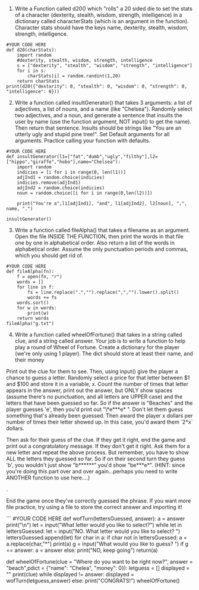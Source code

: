 1. Write a Function called d20() which "rolls" a 20 sided die to set the stats of a character (dexterity, stealth, wisdom, strength, intelligence) in a dictionary called characterStats (which is an argument in the function). Character stats should have the keys name, dexterity, stealth, wisdom, strength, intelligence.
```
#YOUR CODE HERE
def d20(charStats):
    import random
    #dexterity, stealth, wisdom, strength, intelligence
    s = ["dexterity", "stealth", "wisdom", "strength", "intelligence"]
    for i in s:
        charStats[i] = random.randint(1,20)
    return charStats
print(d20({"dextarity": 0, "stealth": 0, "wisdom": 0, "strength": 0, "intelligence": 0}))

```
2. Write a function called insultGenerator() that takes 3 arguments: a list of adjectives, a list of nouns, and a name (like "Chelsea"). Randomly select two adjectives, and a noun, and generate a sentence that insults the user by name (use the function argument, NOT input() to get the name). Then return that sentence. Insults should be strings like "You are an utterly ugly and stupid pine tree!". Set Default arguments for all arguments. Practice calling your function with defaults.
```
#YOUR CODE HERE
def insultGenerator(l1=["fat","dumb","ugly","filthy"],l2=["hippo","giraffe","hobo"],name="Chelsea"):
    import random
    indicies = [i for i in range(0, len(l1))]
    adjInd1 = random.choice(indicies)
    indicies.remove(adjInd1)
    adjInd2 = random.choice(indicies)
    noun = random.choice([i for i in range(0,len(l2))])

    print("You're a",l1[adjInd1], "and", l1[adjInd2], l2[noun], ",", name, ".")

insultGenerator()

```
3. Write a function called fileAlpha() that takes a filename as an argument. Open the file INSIDE THE FUNCTION, then print the words in that file one by one in alphabetical order. Also return a list of the words in alphabetical order. Assume
the only punctuation periods and commas, which you should get rid of.

```
#YOUR CODE HERE
def fileAlpha(fn):
    f = open(fn, "r")
    words = []
    for line in f:
        fs = line.replace(".","").replace(",","").lower().split()
        words += fs
    words.sort()
    for w in words:
        print(w)
    return words
fileAlpha("g.txt")

```
4. <p> Write a function called wheelOfFortune() that takes in a string called clue, and a string called answer. Your job is to write a function to help play a round of Wheel of Fortune. Create a dictionary for the player (we're only using 1 player). The dict should store at least their name, and their money<p>

<p>Print out the clue for them to see. Then, using input() give the player a chance to guess a letter. Randomly select a price for that letter between $1 and $100 and store it in a variable, x. Count the number of times that letter appears in the answer, print out the answer, but ONLY show spaces (assume there's no punctuation, and all letters are UPPER case) and the letters that have been guessed so far. So if the answer is "Beaches" and the player guesses 'e', then you'd print out "\*e***e* ". Don't let them guess something that's already been guessed. Then award the player x dollars per number of times their letter showed up. In this case, you'd award them `2*x` dollars. </p>

<p> Then ask for their guess of the clue. If they get it right, end the game and print out a congratulatory message. If they don't get it right. Ask them for a new letter and repeat the above process. But remember, you have to show ALL the letters they guessed so far. So if on their second turn they guess 'b', you wouldn't just show "b******" you'd show "be***e*". (HINT: since you're doing this part over and over again...perhaps you need to write ANOTHER function to use here....)<p/>.

<p> End the game once they've correctly guessed the phrase. If you want more file practice, try using a file to store the correct answer and importing it!  </p>
```
#YOUR CODE HERE
def wofTurn(lettersGuessed, answer):
    a = answer
    print("\n")
    let = input("What letter would you like to select?")
    while let in lettersGuessed:
        let = input("NO. What letter would you like to select? ")
    lettersGuessed.append(let)
    for char in a:
        if char not in lettersGuessed:
            a = a.replace(char,"*")
    print(a)
    g = input("What would you like to guess? ")
    if g == answer:
        a = answer
    else:
        print("NO, keep going")
    return(a)


def wheelOfFortune(clue = "Where do you want to be right now?",
 answer = "beach",pdict = {"name": "Chelea", "money": 0}):
 letguess = []
 displayed = ""
 print(clue)
 while displayed != answer:
     displayed = wofTurn(letguess,answer)
 else:
    print("CONGRATS!")
wheelOfFortune()

```

